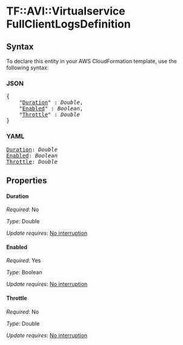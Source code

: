 # TF::AVI::Virtualservice FullClientLogsDefinition

## Syntax

To declare this entity in your AWS CloudFormation template, use the following syntax:

### JSON

<pre>
{
    "<a href="#duration" title="Duration">Duration</a>" : <i>Double</i>,
    "<a href="#enabled" title="Enabled">Enabled</a>" : <i>Boolean</i>,
    "<a href="#throttle" title="Throttle">Throttle</a>" : <i>Double</i>
}
</pre>

### YAML

<pre>
<a href="#duration" title="Duration">Duration</a>: <i>Double</i>
<a href="#enabled" title="Enabled">Enabled</a>: <i>Boolean</i>
<a href="#throttle" title="Throttle">Throttle</a>: <i>Double</i>
</pre>

## Properties

#### Duration

_Required_: No

_Type_: Double

_Update requires_: [No interruption](https://docs.aws.amazon.com/AWSCloudFormation/latest/UserGuide/using-cfn-updating-stacks-update-behaviors.html#update-no-interrupt)

#### Enabled

_Required_: Yes

_Type_: Boolean

_Update requires_: [No interruption](https://docs.aws.amazon.com/AWSCloudFormation/latest/UserGuide/using-cfn-updating-stacks-update-behaviors.html#update-no-interrupt)

#### Throttle

_Required_: No

_Type_: Double

_Update requires_: [No interruption](https://docs.aws.amazon.com/AWSCloudFormation/latest/UserGuide/using-cfn-updating-stacks-update-behaviors.html#update-no-interrupt)

